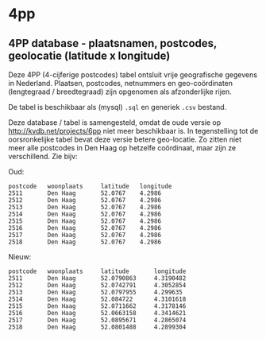4pp
===

4PP database - plaatsnamen, postcodes, geolocatie (latitude x longitude)
---------------------------------

Deze 4PP (4-cijferige postcodes) tabel ontsluit vrije geografische gegevens in Nederland.
Plaatsen, postcodes, netnummers en geo-coördinaten (lengtegraad / breedtegraad)
zijn opgenomen als afzonderlijke rijen.

De tabel is beschikbaar als (mysql) `.sql` en generiek `.csv` bestand.

Deze database / tabel is samengesteld, omdat de oude versie op
http://kvdb.net/projects/6pp niet meer beschikbaar is. In tegenstelling tot de
oorsronkelijke tabel bevat deze versie betere geo-locatie. Zo zitten niet meer alle
postcodes in Den Haag op hetzelfe coördinaat, maar zijn ze verschillend. Zie bijv:

Oud:

```
postcode   woonplaats     latitude   longitude
2511       Den Haag       52.0767    4.2986
2512       Den Haag       52.0767    4.2986
2513       Den Haag       52.0767    4.2986
2514       Den Haag       52.0767    4.2986
2515       Den Haag       52.0767    4.2986
2516       Den Haag       52.0767    4.2986
2517       Den Haag       52.0767    4.2986
2518       Den Haag       52.0767    4.2986
````

Nieuw:

```
postcode   woonplaats     latitude       longitude
2511       Den Haag       52.0790863     4.3190482
2512       Den Haag       52.0742791     4.3052854
2513       Den Haag       52.0797955     4.299635
2514       Den Haag       52.084722      4.3101618
2515       Den Haag       52.0711662     4.3178146
2516       Den Haag       52.0663158     4.3414621
2517       Den Haag       52.0895671     4.2865074
2518       Den Haag       52.0801488     4.2899304
```
